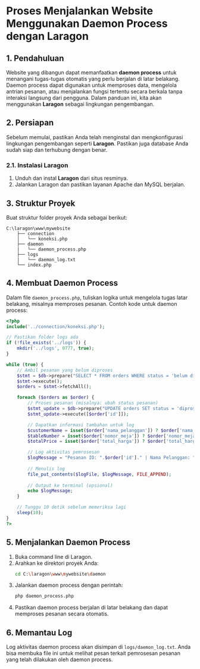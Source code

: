 
# Proses Menjalankan Website Menggunakan Daemon Process dengan Laragon

## 1. Pendahuluan
Website yang dibangun dapat memanfaatkan **daemon process** untuk menangani tugas-tugas otomatis yang perlu berjalan di latar belakang. Daemon process dapat digunakan untuk memproses data, mengelola antrian pesanan, atau menjalankan fungsi tertentu secara berkala tanpa interaksi langsung dari pengguna. Dalam panduan ini, kita akan menggunakan **Laragon** sebagai lingkungan pengembangan.

## 2. Persiapan
Sebelum memulai, pastikan Anda telah menginstal dan mengkonfigurasi lingkungan pengembangan seperti **Laragon**. Pastikan juga database Anda sudah siap dan terhubung dengan benar.

### 2.1. Instalasi Laragon
1. Unduh dan instal **Laragon** dari situs resminya.
2. Jalankan Laragon dan pastikan layanan Apache dan MySQL berjalan.

## 3. Struktur Proyek
Buat struktur folder proyek Anda sebagai berikut:
```
C:\laragon\www\mywebsite    
    ├── connection   
    │   └── koneksi.php
    ├── daemon
    |   └── daemon_process.php
    ├── logs 
    |   └── daemon_log.txt
    └── index.php
```

## 4. Membuat Daemon Process
Dalam file `daemon_process.php`, tuliskan logika untuk mengelola tugas latar belakang, misalnya memproses pesanan. Contoh kode untuk daemon process:
```php
<?php
include('../connection/koneksi.php');

// Pastikan folder logs ada
if (!file_exists('../logs')) {
    mkdir('../logs', 0777, true);
}

while (true) {
    // Ambil pesanan yang belum diproses
    $stmt = $db->prepare("SELECT * FROM orders WHERE status = 'belum diproses'");
    $stmt->execute();
    $orders = $stmt->fetchAll();

    foreach ($orders as $order) {
        // Proses pesanan (misalnya: ubah status pesanan)
        $stmt_update = $db->prepare("UPDATE orders SET status = 'diproses' WHERE id = ?");
        $stmt_update->execute([$order['id']]);

        // Dapatkan informasi tambahan untuk log
        $customerName = isset($order['nama_pelanggan']) ? $order['nama_pelanggan'] : 'Tidak Diketahui'; // Kolom yang benar
        $tableNumber = isset($order['nomor_meja']) ? $order['nomor_meja'] : 'Tidak Diketahui'; // Kolom yang benar
        $totalPrice = isset($order['total_harga']) ? $order['total_harga'] : 0; // Kolom yang benar

        // Log aktivitas pemrosesan
        $logMessage = "Pesanan ID: ".$order['id']." | Nama Pelanggan: ".$customerName." | No Meja: ".$tableNumber." | Total Harga: Rp ".$totalPrice." | Diproses pada ".date('Y-m-d H:i:s')."\n";
        
        // Menulis log
        file_put_contents($logFile, $logMessage, FILE_APPEND);
        
        // Output ke terminal (opsional)
        echo $logMessage;
    }

    // Tunggu 10 detik sebelum memeriksa lagi
    sleep(10);
}
?>

```

## 5. Menjalankan Daemon Process
1. Buka command line di Laragon.
2. Arahkan ke direktori proyek Anda:
   ```bash
   cd C:\laragon\www\mywebsite\daemon
   ```
3. Jalankan daemon process dengan perintah:
   ```bash
   php daemon_process.php
   ```
4. Pastikan daemon process berjalan di latar belakang dan dapat memproses pesanan secara otomatis.

## 6. Memantau Log
Log aktivitas daemon process akan disimpan di `logs/daemon_log.txt`. Anda bisa membuka file ini untuk melihat pesan terkait pemrosesan pesanan yang telah dilakukan oleh daemon process.